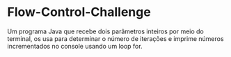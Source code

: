 # Flow-Control-Challenge
Um programa Java que recebe dois parâmetros inteiros por meio do terminal, os usa para determinar o número de iterações e imprime números incrementados no console usando um loop for.
